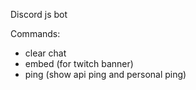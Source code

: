 Discord js bot 


Commands:
 <ul>
   <li>clear chat</li>
   <li>embed (for twitch banner)</li>
   <li>ping (show api ping and personal ping)</li>
 </ul>
